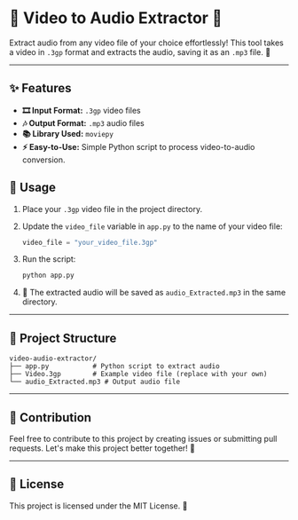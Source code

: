 # 🎥 Video to Audio Extractor 🎵

Extract audio from any video file of your choice effortlessly! This tool takes a video in `.3gp` format and extracts the audio, saving it as an `.mp3` file. 🚀

---

## ✨ Features  
- **🎞️ Input Format:** `.3gp` video files  
- **🎶 Output Format:** `.mp3` audio files  
- **📚 Library Used:** `moviepy`  
- **⚡ Easy-to-Use:** Simple Python script to process video-to-audio conversion.  



## 🚀 Usage  

1. Place your `.3gp` video file in the project directory.  
2. Update the `video_file` variable in `app.py` to the name of your video file:  
   ```python
   video_file = "your_video_file.3gp"
   ```  
3. Run the script:  
   ```bash
   python app.py
   ```  

4. 🎉 The extracted audio will be saved as `audio_Extracted.mp3` in the same directory.  

---



## 📂 Project Structure  
```
video-audio-extractor/
├── app.py           # Python script to extract audio
├── Video.3gp        # Example video file (replace with your own)
└── audio_Extracted.mp3 # Output audio file
```

---

## 📢 Contribution  

Feel free to contribute to this project by creating issues or submitting pull requests. Let's make this project better together! 💪  

---

## 🏅 License  

This project is licensed under the MIT License. 📄  
